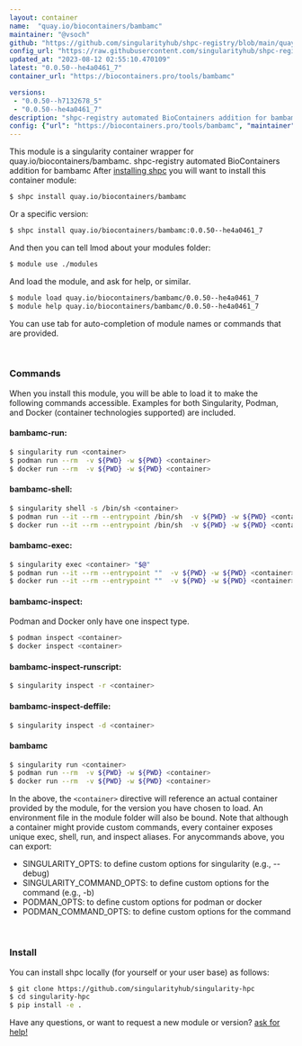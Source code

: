 ```yaml
---
layout: container
name:  "quay.io/biocontainers/bambamc"
maintainer: "@vsoch"
github: "https://github.com/singularityhub/shpc-registry/blob/main/quay.io/biocontainers/bambamc/container.yaml"
config_url: "https://raw.githubusercontent.com/singularityhub/shpc-registry/main/quay.io/biocontainers/bambamc/container.yaml"
updated_at: "2023-08-12 02:55:10.470109"
latest: "0.0.50--he4a0461_7"
container_url: "https://biocontainers.pro/tools/bambamc"

versions:
 - "0.0.50--h7132678_5"
 - "0.0.50--he4a0461_7"
description: "shpc-registry automated BioContainers addition for bambamc"
config: {"url": "https://biocontainers.pro/tools/bambamc", "maintainer": "@vsoch", "description": "shpc-registry automated BioContainers addition for bambamc", "latest": {"0.0.50--he4a0461_7": "sha256:e9dd17d6bf9e8e7a239ec3e670093504d0a80d6c0d6dcda0098ddee5a55e2dc0"}, "tags": {"0.0.50--h7132678_5": "sha256:1747302f343455876f6a7850483e817a8bfbb598c25c2f68faad94a3ba71662e", "0.0.50--he4a0461_7": "sha256:e9dd17d6bf9e8e7a239ec3e670093504d0a80d6c0d6dcda0098ddee5a55e2dc0"}, "docker": "quay.io/biocontainers/bambamc"}
---
```


This module is a singularity container wrapper for quay.io/biocontainers/bambamc.
shpc-registry automated BioContainers addition for bambamc
After [installing shpc](#install) you will want to install this container module:


```bash
$ shpc install quay.io/biocontainers/bambamc
```

Or a specific version:

```bash
$ shpc install quay.io/biocontainers/bambamc:0.0.50--he4a0461_7
```

And then you can tell lmod about your modules folder:

```bash
$ module use ./modules
```

And load the module, and ask for help, or similar.

```bash
$ module load quay.io/biocontainers/bambamc/0.0.50--he4a0461_7
$ module help quay.io/biocontainers/bambamc/0.0.50--he4a0461_7
```

You can use tab for auto-completion of module names or commands that are provided.

<br>

### Commands

When you install this module, you will be able to load it to make the following commands accessible.
Examples for both Singularity, Podman, and Docker (container technologies supported) are included.

#### bambamc-run:

```bash
$ singularity run <container>
$ podman run --rm  -v ${PWD} -w ${PWD} <container>
$ docker run --rm  -v ${PWD} -w ${PWD} <container>
```

#### bambamc-shell:

```bash
$ singularity shell -s /bin/sh <container>
$ podman run --it --rm --entrypoint /bin/sh  -v ${PWD} -w ${PWD} <container>
$ docker run --it --rm --entrypoint /bin/sh  -v ${PWD} -w ${PWD} <container>
```

#### bambamc-exec:

```bash
$ singularity exec <container> "$@"
$ podman run --it --rm --entrypoint ""  -v ${PWD} -w ${PWD} <container> "$@"
$ docker run --it --rm --entrypoint ""  -v ${PWD} -w ${PWD} <container> "$@"
```

#### bambamc-inspect:

Podman and Docker only have one inspect type.

```bash
$ podman inspect <container>
$ docker inspect <container>
```

#### bambamc-inspect-runscript:

```bash
$ singularity inspect -r <container>
```

#### bambamc-inspect-deffile:

```bash
$ singularity inspect -d <container>
```



#### bambamc

```bash
$ singularity run <container>
$ podman run --rm  -v ${PWD} -w ${PWD} <container>
$ docker run --rm  -v ${PWD} -w ${PWD} <container>
```


In the above, the `<container>` directive will reference an actual container provided
by the module, for the version you have chosen to load. An environment file in the
module folder will also be bound. Note that although a container
might provide custom commands, every container exposes unique exec, shell, run, and
inspect aliases. For anycommands above, you can export:

 - SINGULARITY_OPTS: to define custom options for singularity (e.g., --debug)
 - SINGULARITY_COMMAND_OPTS: to define custom options for the command (e.g., -b)
 - PODMAN_OPTS: to define custom options for podman or docker
 - PODMAN_COMMAND_OPTS: to define custom options for the command

<br>

### Install

You can install shpc locally (for yourself or your user base) as follows:

```bash
$ git clone https://github.com/singularityhub/singularity-hpc
$ cd singularity-hpc
$ pip install -e .
```

Have any questions, or want to request a new module or version? [ask for help!](https://github.com/singularityhub/singularity-hpc/issues)